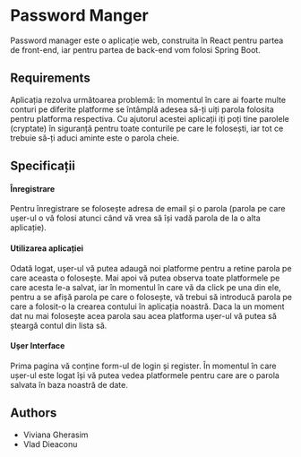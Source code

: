 # Password Manger

Password manager este o aplicație web, construita în React pentru partea de front-end, iar pentru partea de back-end vom folosi Spring Boot.

## Requirements

Aplicația rezolva următoarea problemă: în momentul în care ai foarte multe conturi pe diferite platforme se întâmplă adesea să-ți uiți parola folosita pentru platforma respectiva. Cu ajutorul acestei aplicații iți poți tine parolele (cryptate) în siguranță pentru toate conturile pe care le folosești, iar tot ce trebuie să-ți aduci aminte este o parola cheie.


## Specificații
#### Înregistrare

Pentru înregistrare se folosește adresa de email și o parola (parola pe care ușer-ul o vă folosi atunci când vă vrea să își vadă parola de la o alta aplicație).

#### Utilizarea aplicației

Odată logat, ușer-ul vă putea adaugă noi platforme pentru a retine parola pe care aceasta o folosește. Mai apoi vă putea observa toate platformele pe care acesta le-a salvat, iar în momentul în care vă da click pe una din ele, pentru a se afișă parola pe care o folosește, vă trebui să introducă parola pe care a folosit-o la crearea contului în aplicația noastră. Daca la un moment dat nu mai folosește acea parola sau acea platforma ușer-ul vă putea să șteargă contul din lista să.

#### Ușer Interface

Prima pagina vă conține form-ul de login și register. În momentul în care ușer-ul este logat își vă putea vedea platformele pentru care are o parola salvata în baza noastră de date.

## Authors

* Viviana Gherasim 
* Vlad Dieaconu


